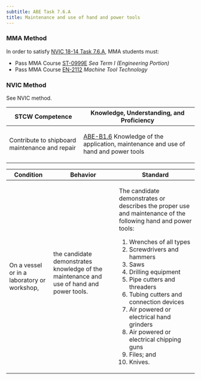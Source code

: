 ```yaml
---
subtitle: ABE Task 7.6.A 
title: Maintenance and use of hand and power tools
---
```



### MMA Method

In order to satisfy  [NVIC 18-14  Task  7.6.A]({{site.baseurl}}/assets/images/nvic-18-14.pdf), MMA students must:

* Pass MMA Course [ST-0999E]( {{site.baseurl}}/courses/ST-0999E) *Sea Term I (Engineering Portion)*
* Pass MMA Course [EN-2112]( {{site.baseurl}}/courses/EN-2112) *Machine Tool Technology*


### NVIC Method

<a onclick="togglevisibility('nvic_methods')" >See NVIC method.</a>

<div id='nvic_methods' class='hide'>

<table>
<thead>
<tr>
<th class='forty'> STCW Competence </th>
<th class='sixty'> Knowledge, Understanding, and Proficiency </th>
</tr>
</thead>




<tbody>
<tr><td markdown='1'>

Contribute to shipboard maintenance and repair

</td><td markdown='1'>

[ABE-B1.6](../../tables/35.html#ABE-B1.6) Knowledge of the application, maintenance and use of hand and power tools

</td></tr>


</tbody>
</table>


<table>
<thead>
<tr><th class='twenty'>  Condition </th><th class='twenty'> Behavior </th><th  class='sixty'>Standard </th></tr>
</thead>
<tbody >



<tr><td markdown='1'>

On a vessel or in a laboratory or workshop,

</td><td markdown='1'>

the candidate demonstrates knowledge of the maintenance and use of hand and power tools.

<br>

<div class="tooltip">
<span class="tooltiptext">
</span>
</div>


</td><td markdown='1'>

The candidate demonstrates or describes the proper use and maintenance of the following hand and power tools: 

1. Wrenches of all types
2. Screwdrivers and hammers
3. Saws
4. Drilling equipment
5. Pipe cutters and threaders
6. Tubing cutters and connection devices
7. Air powered or electrical hand grinders
8. Air powered or electrical chipping guns
9. Files; and 
10. Knives. 

</td></tr>
</tbody>
</table>
</div>
